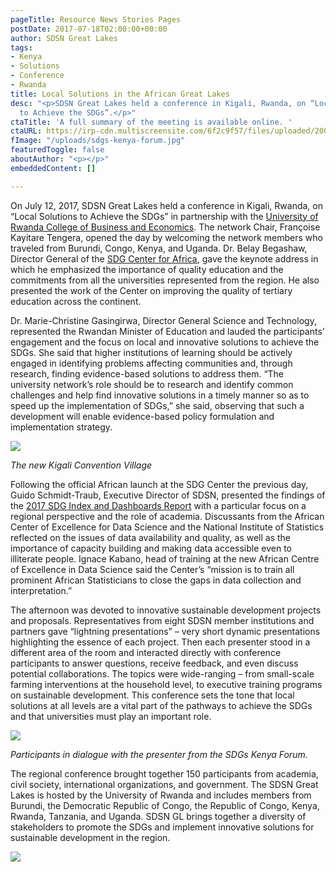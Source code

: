 ```yaml
---
pageTitle: Resource News Stories Pages
postDate: 2017-07-18T02:00:00+00:00
author: SDSN Great Lakes
tags:
- Kenya
- Solutions
- Conference
- Rwanda
title: Local Solutions in the African Great Lakes
desc: "<p>SDSN Great Lakes held a conference in Kigali, Rwanda, on “Local Solutions
  to Achieve the SDGs”.</p>"
ctaTitle: 'A full summary of the meeting is available online. '
ctaURL: https://irp-cdn.multiscreensite.com/6f2c9f57/files/uploaded/200716%20Summary%20University%20Sector%20Support%20to%20SDGs.pdf
fImage: "/uploads/sdgs-kenya-forum.jpg"
featuredToggle: false
aboutAuthor: "<p></p>"
embeddedContent: []

---
```

On July 12, 2017, SDSN Great Lakes held a conference in Kigali, Rwanda, on “Local Solutions to Achieve the SDGs” in partnership with the [University of Rwanda College of Business and Economics](http://www.cbe.ur.ac.rw/). The network Chair, Françoise Kayitare Tengera, opened the day by welcoming the network members who traveled from Burundi, Congo, Kenya, and Uganda. Dr. Belay Begashaw, Director General of the [SDG Center for Africa](http://www.sdgcafrica.org/), gave the keynote address in which he emphasized the importance of quality education and the commitments from all the universities represented from the region. He also presented the work of the Center on improving the quality of tertiary education across the continent.

Dr. Marie-Christine Gasingirwa, Director General Science and Technology, represented the Rwandan Minister of Education and lauded the participants’ engagement and the focus on local and innovative solutions to achieve the SDGs. She said that higher institutions of learning should be actively engaged in identifying problems affecting communities and, through research, finding evidence-based solutions to address them. “The university network’s role should be to research and identify common challenges and help find innovative solutions in a timely manner so as to speed up the implementation of SDGs,” she said, observing that such a development will enable evidence-based policy formulation and implementation strategy.

![](/uploads/kegali-convention-village.jpg)

_The new Kigali Convention Village_

Following the official African launch at the SDG Center the previous day, Guido Schmidt-Traub, Executive Director of SDSN, presented the findings of the [2017 SDG Index and Dashboards Report](http://www.sdgindex.org/ "Link: http://www.sdgindex.org") with a particular focus on a regional perspective and the role of academia. Discussants from the African Center of Excellence for Data Science and the National Institute of Statistics reflected on the issues of data availability and quality, as well as the importance of capacity building and making data accessible even to illiterate people. Ignace Kabano, head of training at the new African Centre of Excellence in Data Science said the Center’s “mission is to train all prominent African Statisticians to close the gaps in data collection and interpretation.”

The afternoon was devoted to innovative sustainable development projects and proposals. Representatives from eight SDSN member institutions and partners gave “lightning presentations” – very short dynamic presentations highlighting the essence of each project. Then each presenter stood in a different area of the room and interacted directly with conference participants to answer questions, receive feedback, and even discuss potential collaborations. The topics were wide-ranging – from small-scale farming interventions at the household level, to executive training programs on sustainable development. This conference sets the tone that local solutions at all levels are a vital part of the pathways to achieve the SDGs and that universities must play an important role.

  
![](/uploads/sdgs-kenya-forum.jpg)

_Participants in dialogue with the presenter from the SDGs Kenya Forum._

The regional conference brought together 150 participants from academia, civil society, international organizations, and government. The SDSN Great Lakes is hosted by the University of Rwanda and includes members from Burundi, the Democratic Republic of Congo, the Republic of Congo, Kenya, Rwanda, Tanzania, and Uganda. SDSN GL brings together a diversity of stakeholders to promote the SDGs and implement innovative solutions for sustainable development in the region.

  
![](/uploads/rwanda-conference-banner-1.png)